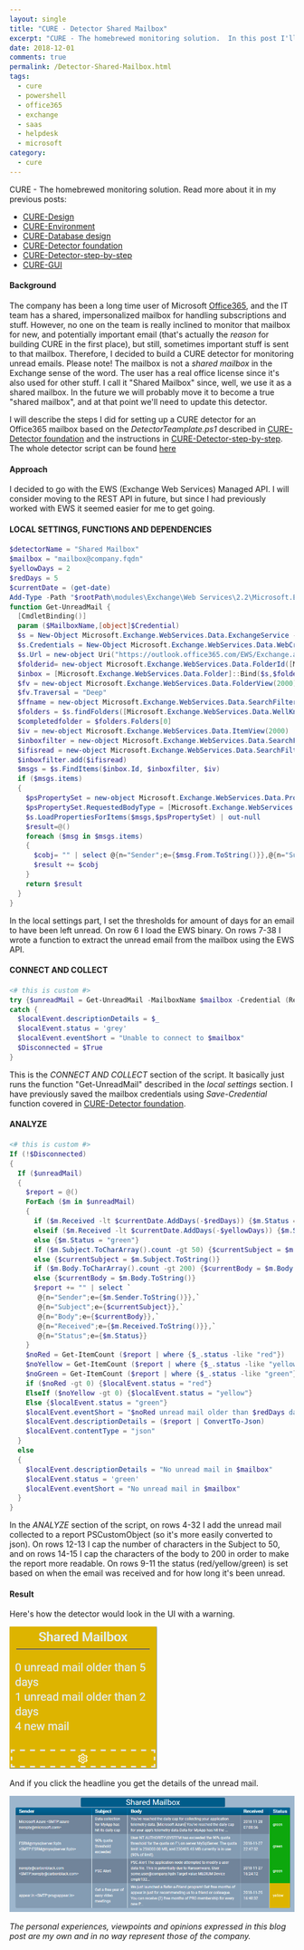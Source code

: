```yaml
---
layout: single
title: "CURE - Detector Shared Mailbox"
excerpt: "CURE - The homebrewed monitoring solution.  In this post I'll describe the steps for setting up a detector monitoring unread mail in a shared office365 mailbox."
date: 2018-12-01
comments: true
permalink: /Detector-Shared-Mailbox.html
tags:
  - cure
  - powershell
  - office365
  - exchange
  - saas
  - helpdesk
  - microsoft
category:
  - cure
---
```

CURE - The homebrewed monitoring solution. Read more about it in my previous posts:
- [CURE-Design](/CURE-Design.html)
- [CURE-Environment](/CURE-Environment.html)
- [CURE-Database design](/CURE-Database-design.html)
- [CURE-Detector foundation](/CURE-Detector-foundation.html)
- [CURE-Detector-step-by-step](/CURE-Detector-step-by-step.html)
- [CURE-GUI](/CURE-GUI.html)

#### Background
The company has been a long time user of Microsoft [Office365](/Office365.html), and the IT team has a shared, impersonalized mailbox for handling subscriptions and stuff.
However, no one on the team is really inclined to monitor that mailbox for new, and potentially important email (that's actually the *reason* for building CURE in the first place), but still, sometimes important stuff is sent to that mailbox. Therefore, I decided to build a CURE detector for monitoring unread emails.
Please note! The mailbox is not a *shared mailbox* in the Exchange sense of the word. The user has a real office license since it's also used for other stuff. I call it "Shared Mailbox" since, well, we use it as a shared mailbox. 
In the future we will probably move it to become a true "shared mailbox", and at that point we'll need to update this detector.

I will describe the steps I did for setting up a CURE detector for an Office365 mailbox based on the *DetectorTeamplate.ps1* described in [CURE-Detector foundation](/CURE-Detector-foundation.html) and the instructions in [CURE-Detector-step-by-step](/CURE-Detector-step-by-step.html).
The whole detector script can be found [here](https://github.com/bofh-m3/CURE/blob/master/Detectors/SharedMailbox.ps1)


#### Approach
I decided to go with the EWS (Exchange Web Services) Managed API. I will consider moving to the REST API in future, but since I had previously worked with EWS it seemed easier for me to get going. 

#### LOCAL SETTINGS, FUNCTIONS AND DEPENDENCIES
```powershell
$detectorName = "Shared Mailbox"
$mailbox = "mailbox@company.fqdn"
$yellowDays = 2
$redDays = 5
$currentDate = (get-date)
Add-Type -Path "$rootPath\modules\Exchange\Web Services\2.2\Microsoft.Exchange.WebServices.dll"
function Get-UnreadMail {
  [CmdletBinding()]
  param ($MailboxName,[object]$Credential)
  $s = New-Object Microsoft.Exchange.WebServices.Data.ExchangeService -ArgumentList Exchange2010_SP1
  $s.Credentials = New-Object Microsoft.Exchange.WebServices.Data.WebCredentials -ArgumentList $Credential.UserName, $Credential.GetNetworkCredential().Password
  $s.Url = new-object Uri("https://outlook.office365.com/EWS/Exchange.asmx");
  $folderid= new-object Microsoft.Exchange.WebServices.Data.FolderId([Microsoft.Exchange.WebServices.Data.WellKnownFolderName]::Inbox,$MailboxName) 
  $inbox = [Microsoft.Exchange.WebServices.Data.Folder]::Bind($s,$folderid)
  $fv = new-object Microsoft.Exchange.WebServices.Data.FolderView(2000)
  $fv.Traversal = "Deep"
  $ffname = new-object Microsoft.Exchange.WebServices.Data.SearchFilter+ContainsSubstring([Microsoft.Exchange.WebServices.Data.FolderSchema]::DisplayName,"Completed Items")
  $folders = $s.findFolders([Microsoft.Exchange.WebServices.Data.WellKnownFolderName]::MsgFolderRoot,$ffname, $fv)
  $completedfolder = $folders.Folders[0]
  $iv = new-object Microsoft.Exchange.WebServices.Data.ItemView(2000)
  $inboxfilter = new-object Microsoft.Exchange.WebServices.Data.SearchFilter+SearchFilterCollection([Microsoft.Exchange.WebServices.Data.LogicalOperator]::And)
  $ifisread = new-object Microsoft.Exchange.WebServices.Data.SearchFilter+IsEqualTo([Microsoft.Exchange.WebServices.Data.EmailMessageSchema]::IsRead,$false)
  $inboxfilter.add($ifisread)
  $msgs = $s.FindItems($inbox.Id, $inboxfilter, $iv)
  if ($msgs.items)
  {
    $psPropertySet = new-object Microsoft.Exchange.WebServices.Data.PropertySet([Microsoft.Exchange.WebServices.Data.BasePropertySet]::FirstClassProperties)
    $psPropertySet.RequestedBodyType = [Microsoft.Exchange.WebServices.Data.BodyType]::Text;
    $s.LoadPropertiesForItems($msgs,$psPropertySet) | out-null
    $result=@()
    foreach ($msg in $msgs.items)
    {
      $cobj= "" | select @{n="Sender";e={$msg.From.ToString()}},@{n="Subject";e={$msg.subject.ToString()}},@{n="Body";e={$msg.body.text.ToString()}},@{n="Received";e={$msg.DateTimeReceived}},@{n="Status";e={$null}}
      $result += $cobj
    }
    return $result
  }
}
```
In the local settings part, I set the thresholds for amount of days for an email to have been left unread. On row 6 I load the EWS binary. On rows 7-38 I wrote a function to extract the unread email from the mailbox using the EWS API.

#### CONNECT AND COLLECT
```powershell
<# this is custom #>
try {$unreadMail = Get-UnreadMail -MailboxName $mailbox -Credential (Receive-Credential -SavedCredential $mailbox) -EA stop -WA silentlycontinue}
catch {
  $localEvent.descriptionDetails = $_
  $localEvent.status = 'grey'
  $localEvent.eventShort = "Unable to connect to $mailbox"
  $Disconnected = $True
}
```
This is the *CONNECT AND COLLECT* section of the script. It basically just runs the function "Get-UnreadMail" described in the *local settings* section. I have previously saved the mailbox credentials using *Save-Credential* function covered in [CURE-Detector foundation](/CURE-Detector-foundation.html).

#### ANALYZE
```powershell
<# this is custom #>
If (!$Disconnected)
{
  If ($unreadMail)
  {
    $report = @()
    ForEach ($m in $unreadMail)
    {
      if ($m.Received -lt $currentDate.AddDays(-$redDays)) {$m.Status = "red"}
      elseif ($m.Received -lt $currentDate.AddDays(-$yellowDays)) {$m.Status = "yellow"}
      else {$m.Status = "green"}
      if ($m.Subject.ToCharArray().count -gt 50) {$currentSubject = $m.Subject.Substring(0,47)+'...'}
      else {$currentSubject = $m.Subject.ToString()}
      if ($m.Body.ToCharArray().count -gt 200) {$currentBody = $m.Body.Substring(0,197)+'...'}
      else {$currentBody = $m.Body.ToString()}
      $report += "" | select `
       @{n="Sender";e={$m.Sender.ToString()}},`
       @{n="Subject";e={$currentSubject}},`
       @{n="Body";e={$currentBody}},`
       @{n="Received";e={$m.Received.ToString()}},`
       @{n="Status";e={$m.Status}}
    }
    $noRed = Get-ItemCount ($report | where {$_.status -like "red"})
    $noYellow = Get-ItemCount ($report | where {$_.status -like "yellow"})
    $noGreen = Get-ItemCount ($report | where {$_.status -like "green"})
    if ($noRed -gt 0) {$localEvent.status = "red"}
    ElseIf ($noYellow -gt 0) {$localEvent.status = "yellow"}
    Else {$localEvent.status = "green"}
    $localEvent.eventShort = "$noRed unread mail older than $redDays days, $noYellow unread mail older than $yellowDays days, $noGreen new mail"
    $localEvent.descriptionDetails = ($report | ConvertTo-Json)
    $localEvent.contentType = "json"
  }
  else 
  {
    $localEvent.descriptionDetails = "No unread mail in $mailbox"
    $localEvent.status = 'green'
    $localEvent.eventShort = "No unread mail in $mailbox"
  }
}
```
In the *ANALYZE* section of the script, on rows 4-32 I add the unread mail collected to a report PSCustomObject (so it's more easily converted to json). On rows 12-13 I cap the number of characters in the Subject to 50, and on rows 14-15 I cap the characters of the body to 200 in order to make the report more readable. 
On rows 9-11 the status (red/yellow/green) is set based on when the email was received and for how long it's been unread.

#### Result
Here's how the detector would look in the UI with a warning.

![Detector shared mailbox overview](/assets/images/detector-shared-mailbox-overview.png)

And if you click the headline you get the details of the unread mail.

![Detector shared mailbox details](/assets/images/detector-shared-mailbox-details.png)



*The personal experiences, viewpoints and opinions expressed in this blog post are my own and in no way represent those of the company.*




